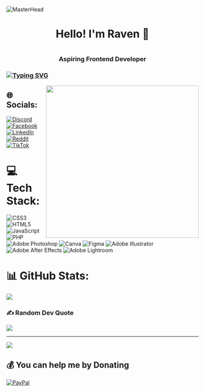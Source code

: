 ![MasterHead](https://www.garymarkinfotech.com/images/bc.gif)
<h1 align="center">Hello! I'm Raven 👋<h1>
<h3 align="center">Aspiring Frontend Developer<h3>
  
[![Typing SVG](https://readme-typing-svg.demolab.com?font=Fira+Code&pause=1000&width=435&lines=The+five+boxing+wizards+jump+quickly)](https://git.io/typing-svg)
  
<img align="right" width="400" src="https://cdn.dribbble.com/users/1708950/screenshots/4188877/developer_med.gif">

## 🌐 Socials:
[![Discord](https://img.shields.io/badge/Discord-%237289DA.svg?logo=discord&logoColor=white)](htttps://discord.gg/DRAVEN#7074) [![Facebook](https://img.shields.io/badge/Facebook-%231877F2.svg?logo=Facebook&logoColor=white)](https://facebook.com/RavenValdeviso) [![LinkedIn](https://img.shields.io/badge/LinkedIn-%230077B5.svg?logo=linkedin&logoColor=white)](https://linkedin.com/in/RavenValdeviso) [![Reddit](https://img.shields.io/badge/Reddit-%23FF4500.svg?logo=Reddit&logoColor=white)](https://reddit.com/user/dravendraven5254) [![TikTok](https://img.shields.io/badge/TikTok-%23000000.svg?logo=TikTok&logoColor=white)](https://tiktok.com/@_chojii_) 

# 💻 Tech Stack:
![CSS3](https://img.shields.io/badge/css3-%231572B6.svg?style=for-the-badge&logo=css3&logoColor=white) ![HTML5](https://img.shields.io/badge/html5-%23E34F26.svg?style=for-the-badge&logo=html5&logoColor=white) ![JavaScript](https://img.shields.io/badge/javascript-%23323330.svg?style=for-the-badge&logo=javascript&logoColor=%23F7DF1E) ![PHP](https://img.shields.io/badge/php-%23777BB4.svg?style=for-the-badge&logo=php&logoColor=white) ![Adobe Photoshop](https://img.shields.io/badge/adobephotoshop-%2331A8FF.svg?style=for-the-badge&logo=adobephotoshop&logoColor=white) ![Canva](https://img.shields.io/badge/Canva-%2300C4CC.svg?style=for-the-badge&logo=Canva&logoColor=white) 	![Figma](https://img.shields.io/badge/figma-%23F24E1E.svg?style=for-the-badge&logo=figma&logoColor=white) ![Adobe Illustrator](https://img.shields.io/badge/adobeillustrator-%23FF9A00.svg?style=for-the-badge&logo=adobeillustrator&logoColor=white) ![Adobe After Effects](https://img.shields.io/badge/Adobe%20After%20Effects-9999FF.svg?style=for-the-badge&logo=Adobe%20After%20Effects&logoColor=white) ![Adobe Lightroom](https://img.shields.io/badge/Adobe%20Lightroom-31A8FF.svg?style=for-the-badge&logo=Adobe%20Lightroom&logoColor=white)
# 📊 GitHub Stats:
![](https://github-readme-streak-stats.herokuapp.com/?user=draven&theme=dracula&hide_border=false)<br/>




### ✍️ Random Dev Quote
![](https://quotes-github-readme.vercel.app/api?type=vetical&theme=radical)

---
[![](https://visitcount.itsvg.in/api?id=draven&icon=2&color=0)](https://visitcount.itsvg.in)

  ## 💰 You can help me by Donating
  [![PayPal](https://img.shields.io/badge/PayPal-00457C?style=for-the-badge&logo=paypal&logoColor=white)](https://paypal.me/paypal.me/draven5254) 

  <!-- Proudly created with GPRM ( https://gprm.itsvg.in ) -->

